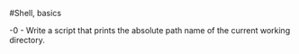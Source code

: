 #Shell, basics

-0 - Write a script that prints the absolute path name of the current working directory.
